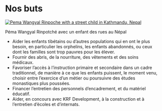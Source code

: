 #  Nos buts 

[ ![Pema Wangyal Rinpoche with a street child in Kathmandu, Nepal](/images/img_PWR_enfant-150x150.jpg) ](/images/img_PWR_enfant.jpg)

Péma Wangyal Rinpotché avec un enfant des rues au Népal 

  * Aider les enfants tibétains ou d’autres populations qui en ont le plus besoin, en particulier les orphelins, les enfants abandonnés, ou ceux dont les familles sont trop pauvres pour les élever. 
  * Fournir des abris, de la nourriture, des vêtements et des soins médicaux. 
  * Favoriser l’accès à l’instruction primaire et secondaire dans un cadre traditionnel, de manière à ce que les enfants puissent, le moment venu, choisir entre l’exercice d’un métier ou poursuivre des études monastiques plus poussées. 
  * Financer l’entretien des personnels d’encadrement, et du matériel éducatif. 
  * Aider, en concours avec KRF Development, à la construction et à l’entretien d’écoles et d’internats. 


